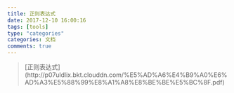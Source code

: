 ```yaml
---
title: 正则表达式
date: 2017-12-10 16:00:16
tags: [tools]
type: "categories"
categories: 文档
comments: true
---
```


<blockquote>[正则表达式](http://p07uldlix.bkt.clouddn.com/%E5%AD%A6%E4%B9%A0%E6%AD%A3%E5%88%99%E8%A1%A8%E8%BE%BE%E5%BC%8F.pdf)
</blockquote>